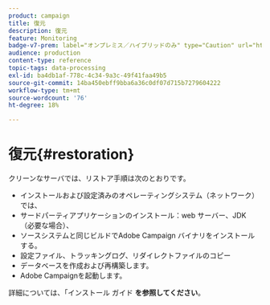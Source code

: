 ```yaml
---
product: campaign
title: 復元
description: 復元
feature: Monitoring
badge-v7-prem: label="オンプレミス／ハイブリッドのみ" type="Caution" url="https://experienceleague.adobe.com/docs/campaign-classic/using/installing-campaign-classic/architecture-and-hosting-models/hosting-models-lp/hosting-models.html?lang=ja" tooltip="オンプレミスデプロイメントとハイブリッドデプロイメントにのみ適用されます"
audience: production
content-type: reference
topic-tags: data-processing
exl-id: ba4db1af-778c-4c34-9a3c-49f41faa49b5
source-git-commit: 14ba450ebff9bba6a36c0df07d715b7279604222
workflow-type: tm+mt
source-wordcount: '76'
ht-degree: 18%

---
```


# 復元{#restoration}



クリーンなサーバでは、リストア手順は次のとおりです。

* インストールおよび設定済みのオペレーティングシステム（ネットワーク）では、
* サードパーティアプリケーションのインストール：web サーバー、JDK （必要な場合）、
* ソースシステムと同じビルドでAdobe Campaign バイナリをインストールする。
* 設定ファイル、トラッキングログ、リダイレクトファイルのコピー
* データベースを作成および再構築します。
* Adobe Campaignを起動します。

詳細については、「インストール ガイド **を参照してください**。
